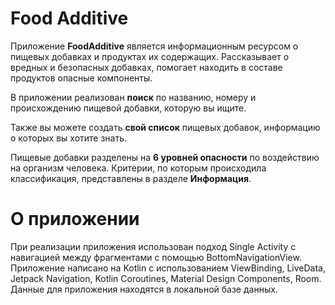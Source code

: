 # Food Additive

Приложение  __FoodAdditive__ является информационным ресурсом о пищевых добавках и продуктах их
содержащих. Рассказывает о вредных и безопасных добавках, помогает находить в составе продуктов
опасные компоненты.

В приложении реализован __поиск__ по названию, номеру и происхождению пищевой добавки, которую вы ищите.

Также вы можете создать __свой список__ пищевых добавок, информацию о которых вы хотите знать.

Пищевые добавки разделены на __6 уровней опасности__ по воздействию на организм человека. Критерии,
по которым происходила классификация, представлены в разделе __Информация__.

# О приложении
При реализации приложения использован подход Single Activity c навигацией между фрагментами с 
помощью BottomNavigationView.
Приложение написано на Kotlin c использованием ViewBinding, LiveData, Jetpack Navigation,
Kotlin Coroutines, Material Design Components, Room. 
Данные для приложения находятся в локальной базе данных.